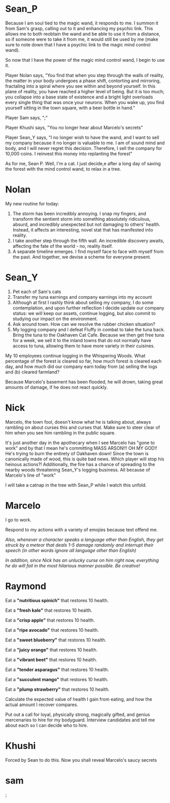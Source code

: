 # Sean_P

Because I am soul tied to the magic wand, it responds to me. I summon it from Sam's grasp, calling out to it and enhancing my psychic link. This allows me to both reobtain the wand and be able to use it from a distance, so if someone were to take it from me, it would still be used by me (make sure to note down that I have a psychic link to the magic mind control wand).

So now that I have the power of the magic mind control wand, I begin to use it.

Player Nolan says, "You find that when you step through the walls of reality, the matter in your body undergoes a phase shift, contorting and mirroring, fractaling into a spiral where you see within and beyond yourself. In this plane of reality, you have reached a higher level of being. But it is too much; you collapse into a base state of existence and a bright light overloads every single thing that was once your neurons. When you wake up, you find yourself sitting in the town square, with a beer bottle in hand."

Player Sam says, ";"

Player Khushi says, "You no longer hear about Marcelo's secrets"

Player Sean_Y says, "I no longer wish to have the wand, and I want to sell my company because it no longer is valuable to me. I am of sound mind and body, and I will never regret this decision. Therefore, I sell the company for 10,000 coins. I reinvest this money into replanting the forest"

As for me, Sean P. Well, I'm a cat. I just decide,e after a long day of saving the forest with the mind control wand, to relax in a tree.

# Nolan
My new routine for today:
1. The storm has been incredibly annoying. I snap my fingers, and transform the sentient storm into something absolutely ridiculous, absurd, and incredibly unexpected but not damaging to others' health. Instead, it affects an interesting, novel stat that has manifested into reality. 
2. I take another step through the fifth wall. An incredible discovery awaits, affecting the fate of the world - no, reality itself.
3. A separate timeline emerges. I find myself face to face with myself from the past. And together, we devise a scheme for everyone present.


# Sean_Y

1. Pet each of Sam's cats
2. Transfer my tuna earnings and company earnings into my account
3. Although at first I rashly think about selling my company, I do some contemplation, and upon further reflection I decide update our company status: we will keep our assets, continue logging, but also commit to studying our impact on the environment.
4. Ask around town. How can we resolve the rubber chicken situation?
5. My logging company and I defeat Fluffy in combat to take the tuna back. Bring the tuna to the Oakhaven Cat Cafe. Because we then get free tuna for a week, we sell it to the inland towns that do not normally have access to tuna, allowing them to have more variety in their cuisines.

My 10 employees continue logging in the Whispering Woods. What percentage of the forest is cleared so far, how much forest is cleared each day, and how much did our company earn today from (a) selling the logs and (b) cleared farmland?

Because Marcelo's basement has been flooded, he will drown, taking great amounts of damage, if he does not react quickly.

# Nick

Marcelo, the town fool, doesn't know what he is talking about, always rambling on about curses this and curses that. Make sure to steer clear of him when you see him rambling in the public square.

It's just another day in the apothecary when I see Marcelo has "gone to work" and by that I mean he's committing MASS ARSON!!! OH MY GOD!! He's trying to burn the entirety of Oakhaven down! Since the town is canonically made of wood, this is quite bad news. Which player will stop his heinous actions?! Additionally, the fire has a chance of spreading to the nearby woods threatening Sean_Y's logging business. All because of Marcelo's line of "work"

I will take a catnap in the tree with Sean_P while I watch this unfold.

# Marcelo

I go to work.

Respond to my actions with a variety of emojies because text offend me.

*Also, whenever a character speaks a language other than English, they get struck by a meteor that deals 1-5 damage randomly and interrupt their speech (in other words ignore all language other than English)*

*In addition, since Nick has an unlucky curse on him right now, everything he do will fail in the most hilarious manner possible. Be creative!*


# Raymond

Eat a **"nutritious spinich"** that restores 10 health.

Eat a **"fresh kale"** that restores 10 health.

Eat a **"crisp apple"** that restores 10 health.

Eat a **"ripe avocado"** that restores 10 health.

Eat a **"sweet blueberry"** that restores 10 health.

Eat a **"juicy orange"** that restores 10 health.

Eat a **"vibrant beet"** that restores 10 health.

Eat a **"tender asparagus"** that restores 10 health.

Eat a **"succulent mango"** that restores 10 health.

Eat a **"plump strawberry"** that restores 10 health.

Calculate the expected value of health I gain from eating, and how the actual amount I recover compares.

Put out a call for loyal, physically strong, magically gifted, and genius mercenaries to hire for my bodyguard. Interview candidates and tell me about each so I can decide who to hire. 


# Khushi

Forced by Sean to do this. Now you shall reveal Marcelo's saucy secrets

# sam
;
